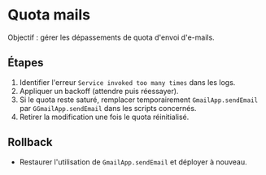 # Quota mails

Objectif : gérer les dépassements de quota d'envoi d'e-mails.

## Étapes
1. Identifier l'erreur `Service invoked too many times` dans les logs.
2. Appliquer un backoff (attendre puis réessayer).
3. Si le quota reste saturé, remplacer temporairement `GmailApp.sendEmail` par `GGmailApp.sendEmail` dans les scripts concernés.
4. Retirer la modification une fois le quota réinitialisé.

## Rollback
- Restaurer l'utilisation de `GmailApp.sendEmail` et déployer à nouveau.
